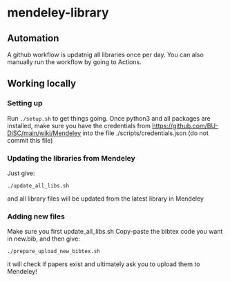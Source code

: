 # mendeley-library

## Automation
A github workflow is updatnig all libraries once per day. You can also manually run the workflow by going to Actions. 

## Working locally

### Setting up
Run `./setup.sh` to get things going.
Once python3 and all packages are installed, make sure you have the credentials from https://github.com/BU-DiSC/main/wiki/Mendeley into the file ./scripts/credentials.json (do not commit this file)

### Updating the libraries from Mendeley
Just give:
```
./update_all_libs.sh
```
and all library files will be updated from the latest library in Mendeley 

### Adding new files
Make sure you first update_all_libs.sh
Copy-paste the bibtex code you want in new.bib, and then give:
```
./prepare_upload_new_bibtex.sh
```
it will check if papers exist and ultimately ask you to upload them to Mendeley!
